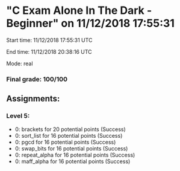 # "C Exam Alone In The Dark - Beginner" on 11/12/2018 17:55:31

Start time: 11/12/2018 17:55:31 UTC

End time: 11/12/2018 20:38:16 UTC

Mode: real

### Final grade: 100/100

## Assignments:
###  Level 5:
   - 0: brackets for 20 potential points (Success)
   - 0: sort_list for 16 potential points (Success)
   - 0: pgcd for 16 potential points (Success)
   - 0: swap_bits for 16 potential points (Success)
   - 0: repeat_alpha for 16 potential points (Success)
   - 0: maff_alpha for 16 potential points (Success)

